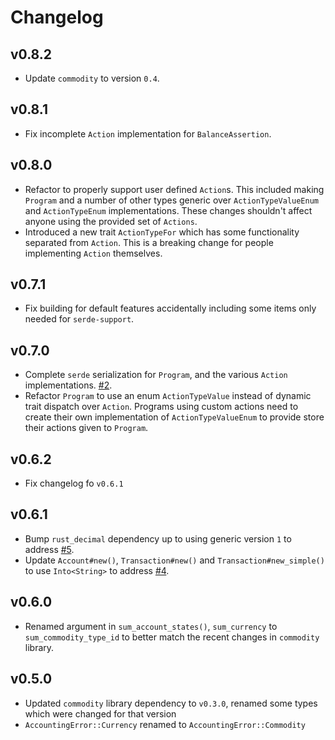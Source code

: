 # Changelog

## v0.8.2

+ Update `commodity` to version `0.4`.

## v0.8.1

+ Fix incomplete `Action` implementation for `BalanceAssertion`.

## v0.8.0

+ Refactor to properly support user defined `Action`s. This included making `Program` and a number of other types generic over `ActionTypeValueEnum` and `ActionTypeEnum` implementations. These changes shouldn't affect anyone using the provided set of `Actions`.
+ Introduced a new trait `ActionTypeFor` which has some functionality separated from `Action`. This is a breaking change for people implementing `Action` themselves.

## v0.7.1

+ Fix building for default features accidentally including some items only needed for `serde-support`.

## v0.7.0

+ Complete `serde` serialization for `Program`, and the various `Action` implementations. [#2](https://github.com/kellpossible/doublecount/issues/2).
+ Refactor `Program` to use an enum `ActionTypeValue` instead of dynamic trait dispatch over `Action`. Programs using custom actions need to create their own implementation of `ActionTypeValueEnum` to provide store their actions given to `Program`.

## v0.6.2

+ Fix changelog fo `v0.6.1`

## v0.6.1

+ Bump `rust_decimal` dependency up to using generic version `1` to address [#5](https://github.com/kellpossible/doublecount/issues/5).
+ Update `Account#new()`, `Transaction#new()` and `Transaction#new_simple()` to use `Into<String>` to address [#4](https://github.com/kellpossible/doublecount/issues/4).

## v0.6.0

+ Renamed argument in `sum_account_states()`, `sum_currency` to
  `sum_commodity_type_id` to better match the recent changes in `commodity` library.

## v0.5.0

+ Updated `commodity` library dependency to `v0.3.0`, renamed some types
  which were changed for that version
+ `AccountingError::Currency` renamed to `AccountingError::Commodity`
